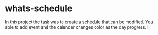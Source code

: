 # whats-schedule
In this project the task was to create a schedule that can be modified. You able to add event and the calender changes color as the day progress. I